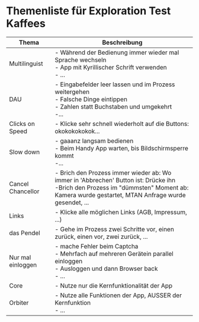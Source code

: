 # Themenliste für Exploration Test Kaffees

| Thema | Beschreibung |
| ----  | ---- |
| Multilinguist | - Während der Bedienung immer wieder mal Sprache wechseln<br>  - App mit Kyrillischer Schrift verwenden<br> - ... |
| DAU | - Eingabefelder leer lassen und im Prozess weitergehen<br> - Falsche Dinge eintippen<br> - Zahlen statt Buchstaben und umgekehrt<br> -...|
| Clicks on Speed | - Klicke sehr schnell wiederholt auf die Buttons: okokokokokok... |
| Slow down | - gaaanz langsam bedienen<br> - Beim Handy App warten, bis Bildschirmsperre kommt<br> -...  |
| Cancel Chancellor | - Brich den Prozess immer wieder ab: Wo immer in 'Abbrechen' Button ist: Drücke ihn<br> -Brich den Prozess im "dümmsten" Moment ab: Kamera wurde gestartet, MTAN Anfrage wurde gesendet, ... |
| Links | - Klicke alle möglichen Links (AGB, Impressum, ...) |
| das Pendel | - Gehe im Prozess zwei Schritte vor, einen zurück, einen vor, zwei zurück, ... |
| Nur mal einloggen | - mache Fehler beim Captcha<br> - Mehrfach auf mehreren Gerätein parallel einloggen<br> - Ausloggen und dann Browser back<br> - ... |
| Core | - Nutze nur die Kernfunktionalität der App |
| Orbiter | - Nutze alle Funktionen der App, AUSSER der Kernfunktion<br> - ... |
